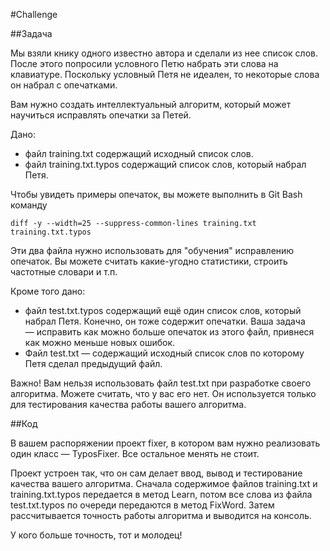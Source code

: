 #Challenge

##Задача

Мы взяли книку одного известно автора и сделали из нее список слов.
После этого попросили условного Петю набрать эти слова на клавиатуре.
Поскольку условный Петя не идеален, то некоторые слова он набрал с опечатками.

Вам нужно создать интеллектуальный алгоритм, который может научиться исправлять опечатки за Петей.

Дано:

  * файл training.txt содержащий исходный список слов.
  * файл training.txt.typos содержащий список слов, который набрал Петя.

Чтобы увидеть примеры опечаток, вы можете выполнить в Git Bash команду

```
diff -y --width=25 --suppress-common-lines training.txt training.txt.typos
```

Эти два файла нужно использовать для "обучения" исправлению опечаток. 
Вы можете считать какие-угодно статистики, строить частотные словари и т.п.

Кроме того дано:
  * файл test.txt.typos содержащий ещё один список слов, который набрал Петя. 
  Конечно, он тоже содержит опечатки. Ваша задача — исправить как можно больше опечаток из этого файл, 
привнеся как можно меньше новых ошибок.
  * Файл test.txt — содержащий исходный список слов по которому Петя сделал предыдущий файл.
  
Важно! Вам нельзя использовать файл test.txt при разработке своего алгоритма. Можете считать, что у вас его нет.
Он используется только для тестирования качества работы вашего алгоритма.

##Код

В вашем распоряжении проект fixer, в котором вам нужно реализовать один класс — TyposFixer.
Все остальное менять не стоит.

Проект устроен так, что он сам делает ввод, вывод и тестирование качества вашего алгоритма.
Сначала содержимое файлов training.txt  и training.txt.typos передается в метод Learn,
потом все слова из файла test.txt.typos по очереди передаются в метод FixWord.
Затем рассчитывается точность работы алгоритма и выводится на консоль.

У кого больше точность, тот и молодец!
